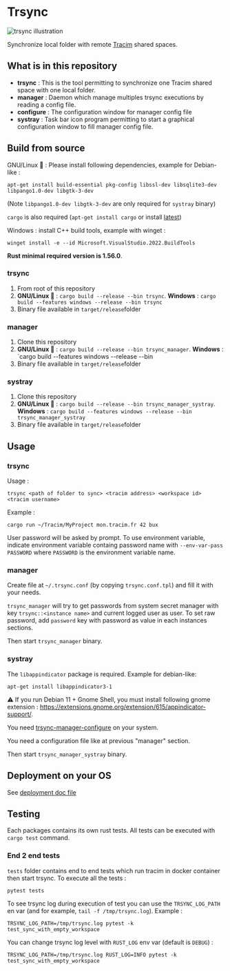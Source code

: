 # Trsync

![trsync illustration](illustration2.png)

Synchronize local folder with remote [Tracim](https://tracim.fr) shared spaces.

## What is in this repository

* **trsync** : This is the tool permitting to synchronize one Tracim shared space with one local folder.
* **manager** : Daemon which manage multiples trsync executions by reading a config file.
* **configure** : The configuration window for manager config file
* **systray** : Task bar icon program permitting to start a graphical configuration window to fill manager config file.

## Build from source

GNU/Linux 🐧 : Please install following dependencies, example for Debian-like :

    apt-get install build-essential pkg-config libssl-dev libsqlite3-dev libpango1.0-dev libgtk-3-dev

(Note `libpango1.0-dev libgtk-3-dev` are only required for `systray` binary)  

`cargo` is also required (`apt-get install cargo` or install [latest](https://www.rust-lang.org/tools/install))

Windows : install C++ build tools, example with winget :

    winget install -e --id Microsoft.VisualStudio.2022.BuildTools

**Rust minimal required version is 1.56.0**.

### trsync

1. From root of this repository
2. **GNU/Linux 🐧** : `cargo build --release --bin trsync`. **Windows** : `cargo build --features windows --release --bin trsync`
3. Binary file available in `target/release`folder

### manager

1. Clone this repository
2. **GNU/Linux 🐧** : `cargo build --release --bin trsync_manager`. **Windows** : `cargo build --features windows --release --bin 
3. Binary file available in `target/release`folder

### systray

1. Clone this repository
2. **GNU/Linux 🐧** : `cargo build --release --bin trsync_manager_systray`. **Windows** : `cargo build --features windows --release --bin trsync_manager_systray`
3. Binary file available in `target/release`folder

## Usage

### trsync

Usage :

    trsync <path of folder to sync> <tracim address> <workspace id> <tracim username>

Example :

    cargo run ~/Tracim/MyProject mon.tracim.fr 42 bux

User password will be asked by prompt. To use environment variable, indicate environment variable containg password name with `--env-var-pass PASSWORD` where `PASSWORD` is the environment variable name.

### manager

Create file at `~/.trsync.conf` (by copying `trsync.conf.tpl`) and fill it with your needs.

`trsync_manager` will try to get passwords from system secret manager with key `trsync::<instance name>` and current logged user as user. To set raw password, add `password` key with password as value in each instances sections.

Then start `trsync_manager` binary.

### systray

The `libappindicator` package is required. Example for debian-like:

    apt-get install libappindicator3-1

⚠ If you run Debian 11 + Gnome Shell, you must install following gnome extension : https://extensions.gnome.org/extension/615/appindicator-support/.

You need [trsync-manager-configure](https://github.com/buxx/trsync-manager-configure) on your system.

You need a configuration file like at previous "manager" section.

Then start `trsync_manager_systray` binary.

## Deployment on your OS

See [deployment doc file](doc/deployment.md)


## Testing

Each packages contains its own rust tests. All tests can be executed with `cargo test` command.

### End 2 end tests

`tests` folder contains end to end tests which run tracim in docker container then start trsync. To execute all the tests :

    pytest tests

To see trsync log during execution of test you can use the `TRSYNC_LOG_PATH` en var (and for example, `tail -f /tmp/trsync.log`). Example :

    TRSYNC_LOG_PATH=/tmp/trsync.log pytest -k test_sync_with_empty_workspace

You can change trsync log level with `RUST_LOG` env var (default is `DEBUG`) :

    TRSYNC_LOG_PATH=/tmp/trsync.log RUST_LOG=INFO pytest -k test_sync_with_empty_workspace
